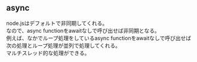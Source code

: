 ## async
node.jsはデフォルトで非同期してくれる。  
なので、async functionをawaitなしで呼び出せば非同期となる。  
例えば、なかでループ処理をしているasync functionをawaitなしで呼び出せば  
次の処理とループ処理が並列で処理してくれる。  
マルチスレッド的な処理ができる。  